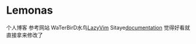 # Lemonas
个人博客 参考网站
WaTerBirD水鸟[LazyVim](https://watercuckoo.top/)
Sitaye[documentation](https://github.com/Sitaye)
觉得好看就直接拿来修改了
